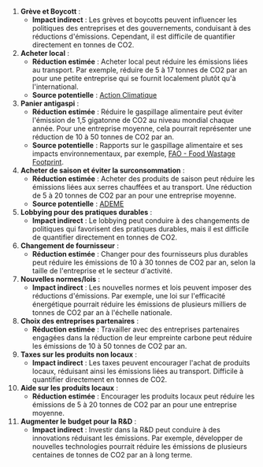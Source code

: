 1. **Grève et Boycott** :
    - **Impact indirect** : Les grèves et boycotts peuvent influencer les politiques des entreprises et des gouvernements, conduisant à des réductions d'émissions. Cependant, il est difficile de quantifier directement en tonnes de CO2.
2. **Acheter local** :
    - **Réduction estimée** : Acheter local peut réduire les émissions liées au transport. Par exemple, réduire de 5 à 17 tonnes de CO2 par an pour une petite entreprise qui se fournit localement plutôt qu'à l'international.
    - **Source potentielle** : [Action Climatique](https://www.action-climatique.com/consommation-responsable/produits-ecoresponsables/consommation-responsable-comment-privilegier-les-produits-locaux-pour-un-impact-environnemental-reduit/#:~:text=L'ADEME%20estime%20d'ailleurs,ou%20%C3%A9lev%C3%A9s%20en%20serres%20chauff%C3%A9es.)
3. **Panier antigaspi** :
    - **Réduction estimée** : Réduire le gaspillage alimentaire peut éviter l'émission de 1,5 gigatonne de CO2 au niveau mondial chaque année. Pour une entreprise moyenne, cela pourrait représenter une réduction de 10 à 50 tonnes de CO2 par an.
    - **Source potentielle** : Rapports sur le gaspillage alimentaire et ses impacts environnementaux, par exemple, [FAO - Food Wastage Footprint](http://www.fao.org/3/a-bb144e.pdf).
4. **Acheter de saison et éviter la surconsommation** :
    - **Réduction estimée** : Acheter des produits de saison peut réduire les émissions liées aux serres chauffées et au transport. Une réduction de 5 à 20 tonnes de CO2 par an pour une entreprise moyenne.
    - **Source potentielle** : [ADEME](https://agirpourlatransition.ademe.fr/particuliers/conso/alimentation/manger-local-de-saison-pourquoi-c-est-essentiel)
5. **Lobbying pour des pratiques durables** :
    - **Impact indirect** : Le lobbying peut conduire à des changements de politiques qui favorisent des pratiques durables, mais il est difficile de quantifier directement en tonnes de CO2.
6. **Changement de fournisseur** :
    - **Réduction estimée** : Changer pour des fournisseurs plus durables peut réduire les émissions de 10 à 30 tonnes de CO2 par an, selon la taille de l'entreprise et le secteur d'activité.
7. **Nouvelles normes/lois** :
    - **Impact indirect** : Les nouvelles normes et lois peuvent imposer des réductions d'émissions. Par exemple, une loi sur l'efficacité énergétique pourrait réduire les émissions de plusieurs milliers de tonnes de CO2 par an à l'échelle nationale.
8. **Choix des entreprises partenaires** :
    - **Réduction estimée** : Travailler avec des entreprises partenaires engagées dans la réduction de leur empreinte carbone peut réduire les émissions de 10 à 50 tonnes de CO2 par an.
9. **Taxes sur les produits non locaux** :
    - **Impact indirect** : Les taxes peuvent encourager l'achat de produits locaux, réduisant ainsi les émissions liées au transport. Difficile à quantifier directement en tonnes de CO2.
10. **Aide sur les produits locaux** :
    - **Réduction estimée** : Encourager les produits locaux peut réduire les émissions de 5 à 20 tonnes de CO2 par an pour une entreprise moyenne.
11. **Augmenter le budget pour la R&D** :
    - **Impact indirect** : Investir dans la R&D peut conduire à des innovations réduisant les émissions. Par exemple, développer de nouvelles technologies pourrait réduire les émissions de plusieurs centaines de tonnes de CO2 par an à long terme.